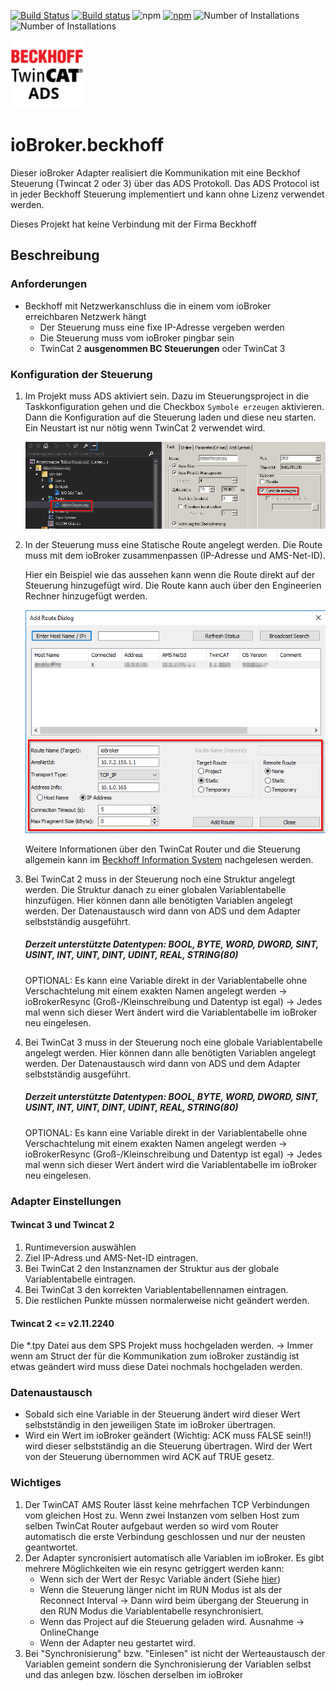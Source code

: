 [![Build Status](https://travis-ci.org/dkleber89/ioBroker.beckhoff.svg?branch=master)](https://travis-ci.org/dkleber89/ioBroker.beckhoff) [![Build status](https://ci.appveyor.com/api/projects/status/tpqe657lqrir3kew/branch/master?svg=true)](https://ci.appveyor.com/project/dkleber89/iobroker-beckhoff/branch/master) ![npm](https://img.shields.io/npm/dm/iobroker.beckhoff)
[![npm](https://img.shields.io/npm/v/iobroker.beckhoff.svg)](https://www.npmjs.com/package/iobroker.beckhoff) ![Number of Installations](http://iobroker.live/badges/beckhoff-stable.svg)  ![Number of Installations](http://iobroker.live/badges/beckhoff-installed.svg)

![Logo](img/beckhoff.png)

# ioBroker.beckhoff
Dieser ioBroker Adapter realisiert die Kommunikation mit eine Beckhof Steuerung (Twincat 2 oder 3) über das ADS Protokoll.
Das ADS Protocol ist in jeder Beckhoff Steuerung implementiert und kann ohne Lizenz verwendet werden.

Dieses Projekt hat keine Verbindung mit der Firma Beckhoff

## Beschreibung
### Anforderungen
* Beckhoff mit Netzwerkanschluss die in einem vom ioBroker erreichbaren Netzwerk hängt
    * Der Steuerung muss eine fixe IP-Adresse vergeben werden
    * Die Steuerung muss vom ioBroker pingbar sein
    * TwinCat 2 **ausgenommen BC Steuerungen** oder TwinCat 3

### Konfiguration der Steuerung
1. Im Projekt muss ADS aktiviert sein. Dazu im Steuerungsproject in die Taskkonfiguration gehen und die Checkbox `Symbole erzeugen` aktivieren. Dann die Konfiguration auf die Steuerung laden und diese neu starten. Ein Neustart ist nur nötig wenn TwinCat 2 verwendet wird.

    ![createSymbols](img/createSymbols.png)
    
2. In der Steuerung muss eine Statische Route angelegt werden. Die Route muss mit dem ioBroker zusammenpassen (IP-Adresse und AMS-Net-ID).
    
    Hier ein Beispiel wie das aussehen kann wenn die Route direkt auf der Steuerung hinzugefügt wird. Die Route kann auch über den Engineerien Rechner hinzugefügt werden.

    ![createSymbols](img/addRoute.png)
    
    Weitere Informationen über den TwinCat Router und die Steuerung allgemein kann im [Beckhoff Information System](https://infosys.beckhoff.com/ "Beckhoff Information System") nachgelesen werden.
    
3. Bei TwinCat 2 muss in der Steuerung noch eine Struktur angelegt werden. Die Struktur danach zu einer globalen Variablentabelle hinzufügen. Hier können dann alle benötigten Variablen angelegt werden. Der Datenaustausch wird dann von ADS und dem Adapter selbstständig ausgeführt.
    
    ##### Derzeit unterstützte Datentypen: BOOL, BYTE, WORD, DWORD, SINT, USINT, INT, UINT, DINT, UDINT, REAL, STRING(80)
        
    OPTIONAL: Es kann eine Variable direkt in der Variablentabelle ohne Verschachtelung mit einem exakten Namen angelegt werden -> ioBrokerResync (Groß-/Kleinschreibung und Datentyp ist egal) -> Jedes mal wenn sich dieser Wert ändert wird die Variablentabelle im ioBroker neu eingelesen.

3. Bei TwinCat 3 muss in der Steuerung noch eine globale Variablentabelle angelegt werden. Hier können dann alle benötigten Variablen angelegt werden. Der Datenaustausch wird dann von ADS und dem Adapter selbstständig ausgeführt.

    ##### Derzeit unterstützte Datentypen: BOOL, BYTE, WORD, DWORD, SINT, USINT, INT, UINT, DINT, UDINT, REAL, STRING(80)
    
    OPTIONAL: Es kann eine Variable direkt in der Variablentabelle ohne Verschachtelung mit einem exakten Namen angelegt werden -> ioBrokerResync (Groß-/Kleinschreibung und Datentyp ist egal) -> Jedes mal wenn sich dieser Wert ändert wird die Variablentabelle im ioBroker neu eingelesen.

### Adapter Einstellungen
#### Twincat 3 und Twincat 2
1. Runtimeversion auswählen
2. Ziel IP-Adress und AMS-Net-ID eintragen.
3. Bei TwinCat 2 den Instanznamen der Struktur aus der globale Variablentabelle eintragen.
4. Bei TwinCat 3 den korrekten Variablentabellennamen eintragen.
5. Die restlichen Punkte müssen normalerweise nicht geändert werden.

#### Twincat 2 <= v2.11.2240
Die *.tpy Datei aus dem SPS Projekt muss hochgeladen werden. -> Immer wenn am Struct der für die Kommunikation zum ioBroker zuständig ist etwas geändert wird muss diese Datei nochmals hochgeladen werden.

### Datenaustausch
- Sobald sich eine Variable in der Steuerung ändert wird dieser Wert selbstständig in den jeweiligen State im ioBroker übertragen.
- Wird ein Wert im ioBroker geändert (Wichtig: ACK muss FALSE sein!!) wird dieser selbstständig an die Steuerung übertragen. Wird der Wert von der Steuerung übernommen wird ACK auf TRUE gesetz.

### Wichtiges
1. Der TwinCAT AMS Router lässt keine mehrfachen TCP Verbindungen vom gleichen Host zu. Wenn zwei Instanzen vom selben Host zum selben TwinCat Router aufgebaut werden so wird vom Router automatisch die erste Verbindung geschlossen und nur der neusten geantwortet.
2. Der Adapter syncronisiert automatisch alle Variablen im ioBroker. Es gibt mehrere Möglichkeiten wie ein resync getriggert werden kann:
    - Wenn sich der Wert der Resyc Variable ändert (Siehe [hier](#Konfiguration-der-Steuerung)) 
    - Wenn die Steuerung länger nicht im RUN Modus ist als der Reconnect Interval -> Dann wird beim übergang der Steuerung in den RUN Modus die Variablentabelle resynchronisiert.
    - Wenn das Project auf die Steuerung geladen wird. Ausnahme -> OnlineChange
    - Wenn der Adapter neu gestartet wird.
3. Bei "Synchronisierung" bzw. "Einlesen" ist nicht der Werteaustausch der Variablen gemeint sondern die Synchronisierung der Variablen selbst und das anlegen bzw. löschen derselben im ioBroker
